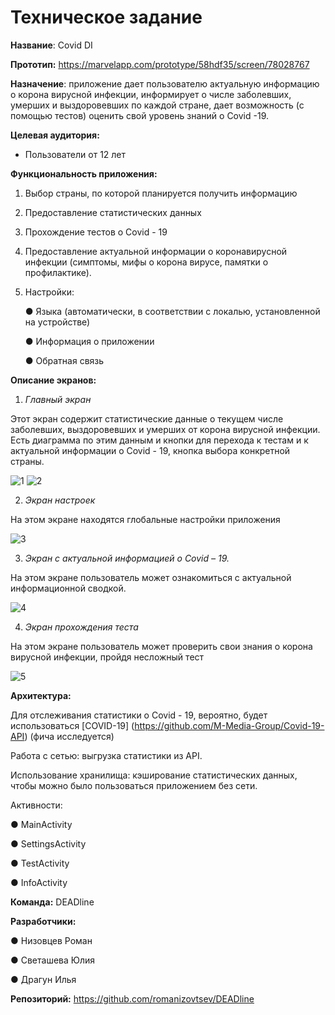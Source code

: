 # Техническое задание

**Название**: Covid DI

**Прототип:** https://marvelapp.com/prototype/58hdf35/screen/78028767

**Назначение**: приложение дает пользователю актуальную информацию о корона вирусной инфекции, информирует о числе заболевших, умерших и выздоровевших по каждой стране, дает возможность (с помощью тестов) оценить свой уровень знаний о Covid -19.   

**Целевая аудитория:**
-	Пользователи от 12 лет

**Функциональность приложения:**
1.	Выбор страны, по которой планируется получить информацию
3.	Предоставление статистических данных
4.	Прохождение тестов о Covid - 19
5.	Предоставление актуальной информации о коронавирусной инфекции (симптомы, мифы о корона вирусе, памятки о профилактике).
6.	Настройки:

    ●	Языка (автоматически, в соответствии с локалью, установленной на устройстве)
  
    ●	Информация о приложении
  
    ●	Обратная связь

**Описание экранов:**

   1. *Главный экран*

Этот экран содержит статистические данные о текущем числе заболевших, выздоровевших и умерших от корона вирусной инфекции. Есть диаграмма по этим данным и кнопки для перехода к тестам и к актуальной информации о Covid - 19, кнопка выбора конкретной страны. 

![1](https://user-images.githubusercontent.com/71034773/112837702-e0791500-90a4-11eb-9f5b-12542e71c73f.jpg)
![2](https://user-images.githubusercontent.com/71034773/112837730-e7a02300-90a4-11eb-87ea-9275d1abf96f.jpg)

   2. *Экран настроек*

На этом экране находятся глобальные настройки приложения

![3](https://user-images.githubusercontent.com/71034773/112838208-7e6cdf80-90a5-11eb-8f4d-f05f1b95becd.jpg)

   3. *Экран с актуальной информацией о Covid – 19.*

На этом экране пользователь может ознакомиться с актуальной информационной сводкой.

![4](https://user-images.githubusercontent.com/71034773/112838283-8fb5ec00-90a5-11eb-90ee-23e0158336a7.jpg)

   4. *Экран прохождения теста*

На этом экране пользователь может проверить свои знания о корона вирусной инфекции, пройдя несложный тест

![5](https://user-images.githubusercontent.com/71034773/112838365-a78d7000-90a5-11eb-843d-26287da1441e.jpg)

**Архитектура:**

   Для отслеживания статистики о Covid - 19, вероятно, будет использоваться [COVID-19] (https://github.com/M-Media-Group/Covid-19-API) (фича исследуется)
    
   Работа с сетью: выгрузка статистики из API.
    
   Использование хранилища: кэширование статистических данных, чтобы можно было пользоваться приложением без сети.

   Активности:
    
●	MainActivity

●	SettingsActivity

●	TestActivity

●	InfoActivity

**Команда:** DEADline

**Разработчики:**

●	Низовцев Роман

●	Светашева Юлия

●	Драгун Илья

**Репозиторий:** https://github.com/romanizovtsev/DEADline


